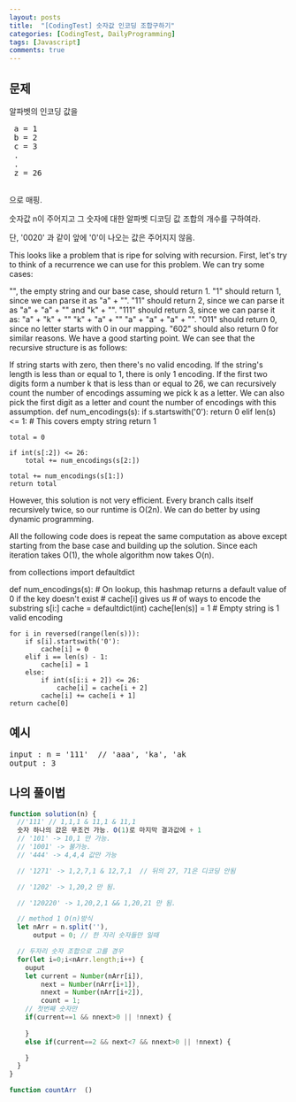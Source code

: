 ```yaml
---
layout: posts
title:  "[CodingTest] 숫자값 인코딩 조합구하기"
categories: [CodingTest, DailyProgramming]
tags: [Javascript]
comments: true
---
```


## 문제
알파벳의 인코딩 값을
<pre>
 a = 1
 b = 2
 c = 3
 .
 .
 z = 26
 </pre>
 으로 매핑.  

숫자값 n이 주어지고 그 숫자에 대한 알파벳 디코딩 값 조합의 개수를 구하여라.

단, '0020' 과 같이 앞에 '0'이 나오는 값은 주어지지 않음.







This looks like a problem that is ripe for solving with recursion. First, let's try to think of a recurrence we can use for this problem. We can try some cases:

"", the empty string and our base case, should return 1.
"1" should return 1, since we can parse it as "a" + "".
"11" should return 2, since we can parse it as "a" + "a" + "" and "k" + "".
"111" should return 3, since we can parse it as:
"a" + "k" + ""
"k" + "a" + ""
"a" + "a" + "a" + "".
"011" should return 0, since no letter starts with 0 in our mapping.
"602" should also return 0 for similar reasons.
We have a good starting point. We can see that the recursive structure is as follows:

If string starts with zero, then there's no valid encoding.
If the string's length is less than or equal to 1, there is only 1 encoding.
If the first two digits form a number k that is less than or equal to 26, we can recursively count the number of encodings assuming we pick k as a letter.
We can also pick the first digit as a letter and count the number of encodings with this assumption.
def num_encodings(s):
    if s.startswith('0'):
        return 0
    elif len(s) <= 1: # This covers empty string
        return 1

    total = 0

    if int(s[:2]) <= 26:
        total += num_encodings(s[2:])

    total += num_encodings(s[1:])
    return total
However, this solution is not very efficient. Every branch calls itself recursively twice, so our runtime is O(2n). We can do better by using dynamic programming.

All the following code does is repeat the same computation as above except starting from the base case and building up the solution. Since each iteration takes O(1), the whole algorithm now takes O(n).

from collections import defaultdict

def num_encodings(s):
    # On lookup, this hashmap returns a default value of 0 if the key doesn't exist
    # cache[i] gives us # of ways to encode the substring s[i:]
    cache = defaultdict(int)
    cache[len(s)] = 1 # Empty string is 1 valid encoding

    for i in reversed(range(len(s))):
        if s[i].startswith('0'):
            cache[i] = 0
        elif i == len(s) - 1:
            cache[i] = 1
        else:
            if int(s[i:i + 2]) <= 26:
                cache[i] = cache[i + 2]
            cache[i] += cache[i + 1]
    return cache[0]









## 예시
<pre>
input : n = '111'  // 'aaa', 'ka', 'ak
output : 3
</pre>

## 나의 풀이법
```javascript
function solution(n) {
  //'111' // 1,1,1 & 11,1 & 11,1
  숫자 하나의 값은 무조건 가능. O(1)로 마지막 결과값에 + 1
  // '101' -> 10,1 만 가능.
  // '1001' -> 불가능.
  // '444' -> 4,4,4 값만 가능

  // '1271' -> 1,2,7,1 & 12,7,1  // 뒤의 27, 71은 디코딩 안됨

  // '1202' -> 1,20,2 만 됨.

  // '120220' -> 1,20,2,1 && 1,20,21 만 됨.

  // method 1 O(n)방식
  let nArr = n.split(''),
      output = 0; // 한 자리 숫자들만 일때

  // 두자리 숫자 조합으로 고를 경우
  for(let i=0;i<nArr.length;i++) {
    ouput
    let current = Number(nArr[i]),
        next = Number(nArr[i+1]),
        nnext = Number(nArr[i+2]),
        count = 1;
    // 첫번째 숫자만
    if(current==1 && nnext>0 || !nnext) {
      
    }
    else if(current==2 && next<7 && nnext>0 || !nnext) {

    }
  }
}

function countArr  ()
```